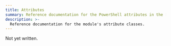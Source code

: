 ```yaml
---
title: Attributes
summary: Reference documentation for the PowerShell attributes in the [[Name]] module.
description: >-
  Reference documentation for the module's attribute classes.
---
```


Not yet written.
